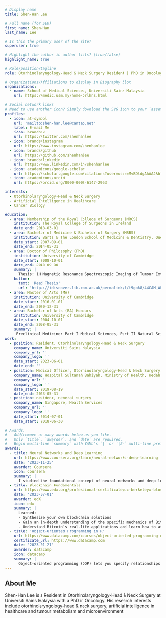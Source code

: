 ```yaml
---
# Display name
title: Shen-Han Lee

# Full name (for SEO)
first_name: Shen-Han
last_name: Lee

# Is this the primary user of the site?
superuser: true

# Highlight the author in author lists? (true/false)
highlight_name: true

# Role/position/tagline
role: Otorhinolaryngology-Head & Neck Surgery Resident | PhD in Oncology

# Organizations/Affiliations to display in Biography blox
organizations:
  - name: School of Medical Sciences, Universiti Sains Malaysia
    url: https://medic.usm.my/home-orlhns.html

# Social network links
# Need to use another icon? Simply download the SVG icon to your `assets/media/icons/` folder.
profiles:
  - icon: at-symbol
    url: 'mailto:shen-han.lee@cantab.net'
    label: E-mail Me
  - icon: brands/x
    url: https://twitter.com/shenhanlee
  - icon: brands/instagram
    url: https://www.instagram.com/shenhanlee
  - icon: brands/github
    url: https://github.com/shenhanlee
  - icon: brands/linkedin
    url: https://www.linkedin.com/in/shenhanlee
  - icon: academicons/google-scholar
    url: https://scholar.google.com/citations?user=user=MvBDldgAAAAJ&hl=&user=MvBDldgAAAAJ
  - icon: academicons/orcid
    url: https://orcid.org/0000-0002-6147-2963

interests:
  - Otorhinolaryngology-Head & Neck Surgery
  - Artificial Intelligence in Healthcare
  - Cancer Biology

education:
  - area: Membership of the Royal College of Surgeons (MRCS)
    institution: The Royal College of Surgeons in Ireland
    date_end: 2018-03-01
  - area: Bachelor of Medicine & Bachelor of Surgery (MBBS)
    institution: Barts & The London School of Medicine & Dentistry, Queen Mary University of London
    date_start: 2007-09-01
    date_end: 2014-05-31
  - area: Doctor of Philosophy (PhD)
    institution: University of Cambridge
    date_start: 2008-10-01
    date_end: 2013-09-30
    summary: |
      Thesis: 1H Magnetic Resonance Spectroscopic Imaging of Tumour Extracellular pH: The Role of Carbonic Anhydrase IX. Supervised by [Professor John R. Griffiths](https://crukcambridgecentre.org.uk/users/griffiths).
    button:
      text: 'Read Thesis'
      url: 'https://idiscover.lib.cam.ac.uk/permalink/f/t9gok8/44CAM_ALMA21432577870003606'
  - area: Master of Arts (MA)
    institution: University of Cambridge
    date_start: 2016-01-01
    date_end: 2020-12-31
  - area: Bachelor of Arts (BA) Honours
    institution: University of Cambridge
    date_start: 2004-10-01
    date_end: 2008-05-31
    summary: |
     Preclinical Medicine: Part I Medical Sciences, Part II Natural Sciences (Pharmacology)
work:
  - position: Resident, Otorhinolaryngology-Head & Neck Surgery
    company_name: Universiti Sains Malaysia
    company_url: ''
    company_logo: ''
    date_start: 2023-06-01
    date_end: ''
  - position: Medical Officer, Otorhinolaryngology-Head & Neck Surgery 
    company_name: Hospital Sultanah Bahiyah, Ministry of Health, Kedah, Malaysia
    company_url: ''
    company_logo: ''
    date_start: 2019-08-19
    date_end: 2023-05-31
  - position: Resident, General Surgery
    company_name: Singapore, Health Services
    company_url: ''
    company_logo: ''
    date_start: 2014-07-01
    date_start: 2018-06-30

# Awards.
#   Add/remove as many awards below as you like.
#   Only `title`, `awarder`, and `date` are required.
#   Begin multi-line `summary` with YAML's `|` or `|2-` multi-line prefix and indent 2 spaces below.
awards:
  - title: Neural Networks and Deep Learning
    url: https://www.coursera.org/learn/neural-networks-deep-learning
    date: '2023-11-25'
    awarder: Coursera
    icon: coursera
    summary: |
      I studied the foundational concept of neural networks and deep learning. By the end, I was familiar with the significant technological trends driving the rise of deep learning; build, train, and apply fully connected deep neural networks; implement efficient (vectorized) neural networks; identify key parameters in a neural network’s architecture; and apply deep learning to your own applications.
  - title: Blockchain Fundamentals
    url: https://www.edx.org/professional-certificate/uc-berkeleyx-blockchain-fundamentals
    date: '2023-07-01'
    awarder: edX
    icon: edx
    summary: |
      Learned:
      - Synthesize your own blockchain solutions
      - Gain an in-depth understanding of the specific mechanics of Bitcoin
      - Understand Bitcoin’s real-life applications and learn how to attack and destroy Bitcoin, Ethereum, smart contracts and Dapps, and alternatives to Bitcoin’s Proof-of-Work consensus algorithm
  - title: 'Object-Oriented Programming in R'
    url: https://www.datacamp.com/courses/object-oriented-programming-with-s3-and-r6-in-r
    certificate_url: https://www.datacamp.com
    date: '2023-01-21'
    awarder: datacamp
    icon: datacamp
    summary: |
      Object-oriented programming (OOP) lets you specify relationships between functions and the objects that they can act on, helping you manage complexity in your code. This is an intermediate level course, providing an introduction to OOP, using the S3 and R6 systems. S3 is a great day-to-day R programming tool that simplifies some of the functions that you write. R6 is especially useful for industry-specific analyses, working with web APIs, and building GUIs.
---
```


## About Me

Shen-Han Lee is a Resident in Otorhinolaryngology-Head & Neck Surgery at Universiti Sains Malaysia with a PhD in Oncology. His research interests include otorhinolaryngology-head & neck surgery, artificial intelligence in healthcare and tumour metabolism and microenvironment.
